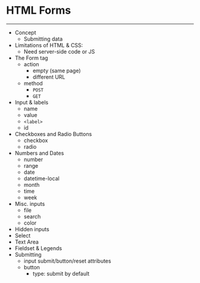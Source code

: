 # HTML Forms

---

- Concept
    - Submitting data
- Limitations of HTML & CSS:
    - Need server-side code or JS
- The Form tag
    - action
        - empty (same page)
        - different URL
    - method
        - `POST`
        - `GET`
- Input & labels
    - name
    - value
    - `<label>`
    - id
- Checkboxes and Radio Buttons
    - checkbox
    - radio
- Numbers and Dates
    - number
    - range
    - date
    - datetime-local
    - month
    - time
    - week
- Misc. inputs
    - file
    - search
    - color
- Hidden inputs
- Select
- Text Area
- Fieldset & Legends
- Submitting
    - input submit/button/reset attributes
    - button
        - type: submit by default
